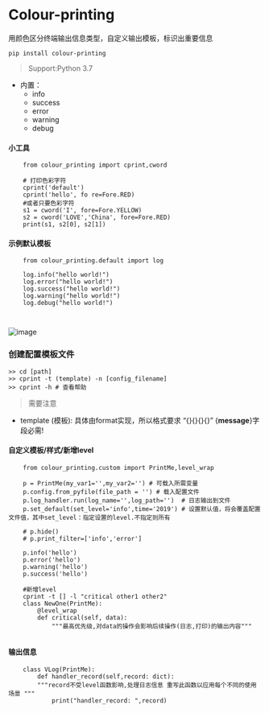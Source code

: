 # Colour-printing
用颜色区分终端输出信息类型，自定义输出模板，标识出重要信息
```
pip install colour-printing
```
> Support:Python 3.7
- 内置： 
  - info 
  - success 
  - error 
  - warning
  - debug
  
#### 小工具

```
    from colour_printing import cprint,cword

    # 打印色彩字符
    cprint('default')
    cprint('hello', fo re=Fore.RED)
    #或者只要色彩字符
    s1 = cword('I', fore=Fore.YELLOW)
    s2 = cword('LOVE','China', fore=Fore.RED)
    print(s1, s2[0], s2[1])
```


#### 示例默认模板
```
    from colour_printing.default import log
    
    log.info("hello world!")
    log.error("hello world!")
    log.success("hello world!")
    log.warning("hello world!")
    log.debug("hello world!")

    

```
![image](https://github.com/Faithforus/Colour-printing/blob/master/default.png)



### 创建配置模板文件
```
>> cd [path]
>> cprint -t (template) -n [config_filename]
>> cprint -h # 查看帮助

```

> 需要注意 
- template (模板):  具体由format实现，所以格式要求 “{}{}{}{}”  {**message**}字段必需!



#### 自定义模板/样式/新增level

```
    from colour_printing.custom import PrintMe,level_wrap

    p = PrintMe(my_var1='',my_var2='') # 可载入所需变量 
    p.config.from_pyfile(file_path = '') # 载入配置文件
    p.log_handler.run(log_name='',log_path='')  # 日志输出到文件
    p.set_default(set_level='info',time='2019') # 设置默认值，将会覆盖配置文件值，其中set_level：指定设置的level.不指定则所有

    # p.hide()
    # p.print_filter=['info','error']

    p.info('hello')
    p.error('hello')
    p.warning('hello')
    p.success('hello')

    #新增level
    cprint -t [] -l "critical other1 other2"
    class NewOne(PrintMe):
        @level_wrap
        def critical(self, data):
            """最高优先级,对data的操作会影响后续操作(日志,打印)的输出内容"""


```


#### 输出信息
```
    class VLog(PrintMe):
        def handler_record(self,record: dict):
        """record不受level函数影响,处理日志信息 重写此函数以应用每个不同的使用场景 """
            print("handler_record: ",record)
    
```
